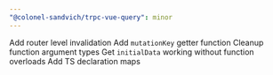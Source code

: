```yaml
---
"@colonel-sandvich/trpc-vue-query": minor
---
```


Add router level invalidation
Add `mutationKey` getter function
Cleanup function argument types
Get `initialData` working without function overloads
Add TS declaration maps
